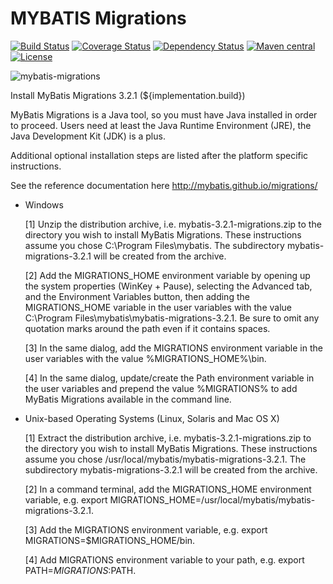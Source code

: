MYBATIS Migrations
==================

[![Build Status](https://travis-ci.org/mybatis/migrations.svg?branch=master)](https://travis-ci.org/mybatis/migrations)
[![Coverage Status](https://coveralls.io/repos/mybatis/migrations/badge.svg?branch=master&service=github)](https://coveralls.io/github/mybatis/migrations?branch=master)
[![Dependency Status](https://www.versioneye.com/user/projects/5619ae16a193340f2f000505/badge.svg?style=flat)](https://www.versioneye.com/user/projects/5619ae16a193340f2f000505)
[![Maven central](https://maven-badges.herokuapp.com/maven-central/org.mybatis/mybatis-migrations/badge.svg)](https://maven-badges.herokuapp.com/maven-central/org.mybatis/mybatis-migrations)
[![License](http://img.shields.io/:license-apache-brightgreen.svg)](http://www.apache.org/licenses/LICENSE-2.0.html)

![mybatis-migrations](http://mybatis.github.io/images/mybatis-logo.png)

Install MyBatis Migrations 3.2.1 (${implementation.build})

  MyBatis Migrations is a Java tool, so you must have Java installed in order to proceed. Users need at least the
  Java Runtime Environment (JRE), the Java Development Kit (JDK) is a plus.

  Additional optional installation steps are listed after the platform specific instructions.
  
  See the reference documentation here http://mybatis.github.io/migrations/

* Windows

  [1] Unzip the distribution archive, i.e. mybatis-3.2.1-migrations.zip to the directory you wish
      to install MyBatis Migrations.
      These instructions assume you chose C:\Program Files\mybatis.
      The subdirectory mybatis-migrations-3.2.1 will be created from the archive.

  [2] Add the MIGRATIONS_HOME environment variable by opening up the system properties (WinKey + Pause), selecting the
      Advanced tab, and the Environment Variables button, then adding the MIGRATIONS_HOME variable in the user
      variables with the value C:\Program Files\mybatis\mybatis-migrations-3.2.1.
      Be sure to omit any quotation marks around the path even if it contains spaces.

  [3] In the same dialog, add the MIGRATIONS environment variable in the user variables with the
      value %MIGRATIONS_HOME%\bin.

  [4] In the same dialog, update/create the Path environment variable in the user variables and prepend the value
      %MIGRATIONS% to add MyBatis Migrations available in the command line.

* Unix-based Operating Systems (Linux, Solaris and Mac OS X)

  [1] Extract the distribution archive, i.e. mybatis-3.2.1-migrations.zip to the directory you wish to
      install MyBatis Migrations. These instructions assume you chose
      /usr/local/mybatis/mybatis-migrations-3.2.1.
      The subdirectory mybatis-migrations-3.2.1 will be created from the archive.

  [2] In a command terminal, add the MIGRATIONS_HOME environment variable,
      e.g. export MIGRATIONS_HOME=/usr/local/mybatis/mybatis-migrations-3.2.1.

  [3] Add the MIGRATIONS environment variable, e.g. export MIGRATIONS=$MIGRATIONS_HOME/bin.

  [4] Add MIGRATIONS environment variable to your path, e.g. export PATH=$MIGRATIONS:$PATH.
